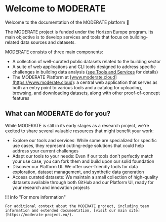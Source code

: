 # Welcome to MODERATE

Welcome to the documentation of the MODERATE platform :wave:

The MODERATE project is funded under the Horizon Europe program. Its main objective is to develop services and tools that focus on building-related data sources and datasets.

MODERATE consists of three main components:

* A collection of well-curated public datasets related to the building sector
* A suite of web applications and CLI tools designed to address specific challenges in building data analysis ([see Tools and Services](tools-and-services) for details)
* The MODERATE Platform at [www.moderate.cloud](https://www.moderate.cloud): a central web application that serves as both an entry point to various tools and a catalog for uploading, browsing, and downloading datasets, along with other proof-of-concept features

## What can MODERATE do for you?

While MODERATE is still in its early stages as a research project, we're excited to share several valuable resources that might benefit your work:

* Explore our tools and services: While some are specialized for specific use cases, they represent cutting-edge solutions that could help address your current challenges
* Adapt our tools to your needs: Even if our tools don't perfectly match your use case, you can fork them and build upon our solid foundation
* Discover our Platform UI: We offer user-friendly tools for data exploration, dataset management, and synthetic data generation
* Access curated datasets: We maintain a small collection of high-quality datasets available through both GitHub and our Platform UI, ready for your research and innovation projects

!!! info "For more information"
    
    For additional context about the MODERATE project, including team information and extended documentation, [visit our main site](https://moderate-project.eu/).